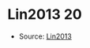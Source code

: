 <a name="material" />

# Lin2013 20
<script type="application/ld+json">
  {
    "@context": "https://schema.org/",
    "@type": "ChemicalSubstance",
    "http://purl.org/dc/terms/conformsTo":
      {
        "@type": "CreativeWork",
        "@id": "https://bioschemas.org/profiles/ChemicalSubstance/0.4-RELEASE/"
      },
    "@id": "https://egonw.github.io/nanowiki/nanowiki467.html#material",
    "name": "Lin2013 20",
    "sameAs": "http://127.0.0.1/mediawiki/index.php/Special:URIResolver/Lin2013_20"
  }
</script>


* Source: [Lin2013](Lin2013.md)
